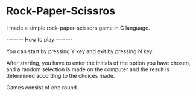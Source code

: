 # Rock-Paper-Scissros
I made a simple rock-paper-scissors game in C language.

 ------- How to play -------
 
 
 You can start by pressing Y key and exit by pressing N key.

After starting, you have to enter the initials of the option you have chosen, and a random selection is made on the computer
and the result is determined according to the choices made.

Games consist of one round.
